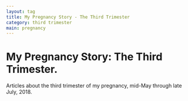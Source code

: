 ```yaml
---
layout: tag
title: My Pregnancy Story - The Third Trimester
category: third trimester
main: pregnancy
---
```


# My Pregnancy Story: The Third Trimester.

Articles about the third trimester of my pregnancy, mid-May through late July, 2018.
